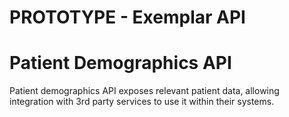 # PROTOTYPE - Exemplar API
# Patient Demographics API

Patient demographics API exposes relevant patient data, allowing integration with 3rd party services to use it within their systems.
